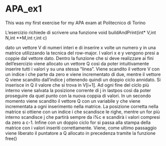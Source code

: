 # APA_ex1
This was my first exercise for my APA exam at Politecnico di Torino

L’esercizio richiede di scrivere una funzione void buildAndPrint(int* V,int N,int **M,int r,int c)

dato un vettore V di numeri interi e di inserire x volte un numero y in una matrice utilizzando la
tecnica del row-major.
I valori x e y vengono presi a coppie dal vettore dato.
Dentro la funzione che si deve realizzare ai fini dell’esercizio viene allocato un vettore Q così da
poter intuitivamente inserire tutti i valori y su una stessa “linea”.
Viene scandito il vettore V con un indice i che parte da zero e viene incrementato di due, mentre
il vettore Q viene scandito dall’indice j ottenendo quindi un doppio ciclo annidato. Si inserisce in
Q il valore che si trova in V[i+1]. Ad ogni fine del ciclo più interno viene salvata la posizione
corrente di j in lastpos così da poter proseguire da quel punto con la nuova coppia di valori.
In un secondo momento viene scandito il vettore Q con un variabile y che viene incrementata a
ogni inserimento nella matrice. La posizione corretta nella matrice si ottiene con un indice i che
scandisce le righe, mentre un for più interno scandisce j che partirà sempre da i%c e scandirà i
valori compresi da zero a c-1.
Infine con un doppio ciclo for si passa alla stampa della matrice con i valori inseriti correttamente.
Viene, come ultimo passaggio viene liberato il puntatore a Q allocato in precedenza tramite la
funzione free()
